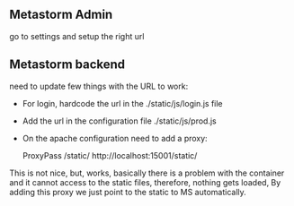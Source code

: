 ## Metastorm Admin
go to settings and setup the right url

## Metastorm backend
need to update few things with the URL to work:

* For login, hardcode the url in the ./static/js/login.js file
* Add the url in the configuration file ./static/js/prod.js
* On the apache configuration need to add a proxy:

    ProxyPass /static/ http://localhost:15001/static/

This is not nice, but, works, basically there is a problem with the container and
it cannot access to the static files, therefore, nothing gets loaded, By adding
this proxy we just point to the static to MS automatically.


